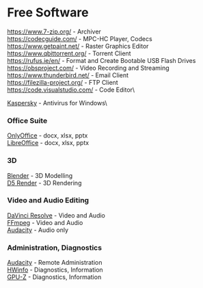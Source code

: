 # Free Software
https://www.7-zip.org/ - Archiver\
https://codecguide.com/ - MPC-HC Player, Codecs\
https://www.getpaint.net/ - Raster Graphics Editor\
https://www.qbittorrent.org/ - Torrent Client\
https://rufus.ie/en/ - Format and Create Bootable USB Flash Drives\
https://obsproject.com/ - Video Recording and Streaming\
https://www.thunderbird.net/ - Email Client\
https://filezilla-project.org/ - FTP Client\
https://code.visualstudio.com/ - Code Editor\

[Kaspersky](https://www.kaspersky.com/downloads/free-antivirus) - Antivirus for Windows\

### Office Suite
[OnlyOffice](https://www.onlyoffice.com/download-desktop.aspx) - docx, xlsx, pptx\
[LibreOffice](https://www.libreoffice.org/) - docx, xlsx, pptx

### 3D
[Blender](https://www.blender.org/) - 3D Modelling\
[D5 Render](https://www.d5render.com/) - 3D Rendering

### Video and Audio Editing
[DaVinci Resolve](https://www.blackmagicdesign.com/products/davinciresolve) - Video and Audio\
[FFmpeg](https://www.ffmpeg.org/) - Video and Audio\
[Audacity](https://www.audacityteam.org/) - Audio only

### Administration, Diagnostics
[Audacity](https://anydesk.com/) - Remote Administration\
[HWinfo](https://www.hwinfo.com/) - Diagnostics, Information\
[GPU-Z](https://www.techpowerup.com/gpuz/) - Diagnostics, Information